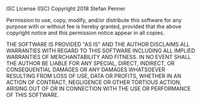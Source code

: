 ISC License (ISC)
Copyright 2018 Stefan Penner

Permission to use, copy, modify, and/or distribute this software for any purpose with or without fee
is hereby granted, provided that the above copyright notice and this permission notice appear in all
copies.

THE SOFTWARE IS PROVIDED "AS IS" AND THE AUTHOR DISCLAIMS ALL WARRANTIES WITH REGARD TO THIS
SOFTWARE INCLUDING ALL IMPLIED WARRANTIES OF MERCHANTABILITY AND FITNESS. IN NO EVENT SHALL THE
AUTHOR BE LIABLE FOR ANY SPECIAL, DIRECT, INDIRECT, OR CONSEQUENTIAL DAMAGES OR ANY DAMAGES
WHATSOEVER RESULTING FROM LOSS OF USE, DATA OR PROFITS, WHETHER IN AN ACTION OF CONTRACT, NEGLIGENCE
OR OTHER TORTIOUS ACTION, ARISING OUT OF OR IN CONNECTION WITH THE USE OR PERFORMANCE OF THIS
SOFTWARE.
